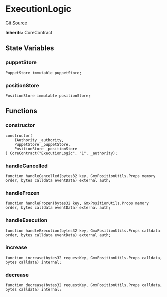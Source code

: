 # ExecutionLogic
[Git Source](https://github.com/GMX-Blueberry-Club/puppet-contracts/blob/e958c407aafad0b6c3aeaa6893e84ba9f1b97fb1/src/position/ExecutionLogic.sol)

**Inherits:**
CoreContract


## State Variables
### puppetStore

```solidity
PuppetStore immutable puppetStore;
```


### positionStore

```solidity
PositionStore immutable positionStore;
```


## Functions
### constructor


```solidity
constructor(
    IAuthority _authority,
    PuppetStore _puppetStore,
    PositionStore _positionStore
) CoreContract("ExecutionLogic", "1", _authority);
```

### handleCancelled


```solidity
function handleCancelled(bytes32 key, GmxPositionUtils.Props memory order, bytes calldata eventData) external auth;
```

### handleFrozen


```solidity
function handleFrozen(bytes32 key, GmxPositionUtils.Props memory order, bytes calldata eventData) external auth;
```

### handleExecution


```solidity
function handleExecution(bytes32 key, GmxPositionUtils.Props calldata order, bytes calldata eventData) external auth;
```

### increase


```solidity
function increase(bytes32 requestKey, GmxPositionUtils.Props calldata, bytes calldata) internal;
```

### decrease


```solidity
function decrease(bytes32 requestKey, GmxPositionUtils.Props calldata, bytes calldata) internal;
```

